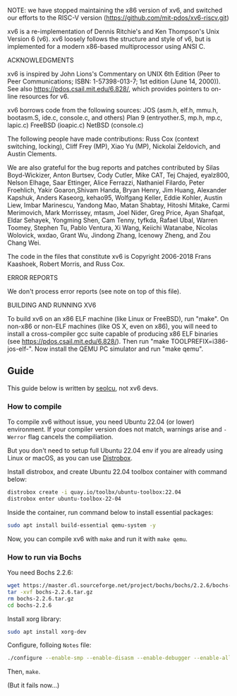 NOTE: we have stopped maintaining the x86 version of xv6, and switched
our efforts to the RISC-V version
(https://github.com/mit-pdos/xv6-riscv.git)

xv6 is a re-implementation of Dennis Ritchie's and Ken Thompson's Unix
Version 6 (v6). xv6 loosely follows the structure and style of v6,
but is implemented for a modern x86-based multiprocessor using ANSI C.

ACKNOWLEDGMENTS

xv6 is inspired by John Lions's Commentary on UNIX 6th Edition (Peer
to Peer Communications; ISBN: 1-57398-013-7; 1st edition (June 14,
2000)). See also https://pdos.csail.mit.edu/6.828/, which
provides pointers to on-line resources for v6.

xv6 borrows code from the following sources:
JOS (asm.h, elf.h, mmu.h, bootasm.S, ide.c, console.c, and others)
Plan 9 (entryother.S, mp.h, mp.c, lapic.c)
FreeBSD (ioapic.c)
NetBSD (console.c)

The following people have made contributions: Russ Cox (context switching,
locking), Cliff Frey (MP), Xiao Yu (MP), Nickolai Zeldovich, and Austin
Clements.

We are also grateful for the bug reports and patches contributed by Silas
Boyd-Wickizer, Anton Burtsev, Cody Cutler, Mike CAT, Tej Chajed, eyalz800,
Nelson Elhage, Saar Ettinger, Alice Ferrazzi, Nathaniel Filardo, Peter
Froehlich, Yakir Goaron,Shivam Handa, Bryan Henry, Jim Huang, Alexander
Kapshuk, Anders Kaseorg, kehao95, Wolfgang Keller, Eddie Kohler, Austin
Liew, Imbar Marinescu, Yandong Mao, Matan Shabtay, Hitoshi Mitake, Carmi
Merimovich, Mark Morrissey, mtasm, Joel Nider, Greg Price, Ayan Shafqat,
Eldar Sehayek, Yongming Shen, Cam Tenny, tyfkda, Rafael Ubal, Warren
Toomey, Stephen Tu, Pablo Ventura, Xi Wang, Keiichi Watanabe, Nicolas
Wolovick, wxdao, Grant Wu, Jindong Zhang, Icenowy Zheng, and Zou Chang Wei.

The code in the files that constitute xv6 is
Copyright 2006-2018 Frans Kaashoek, Robert Morris, and Russ Cox.

ERROR REPORTS

We don't process error reports (see note on top of this file).

BUILDING AND RUNNING XV6

To build xv6 on an x86 ELF machine (like Linux or FreeBSD), run
"make". On non-x86 or non-ELF machines (like OS X, even on x86), you
will need to install a cross-compiler gcc suite capable of producing
x86 ELF binaries (see https://pdos.csail.mit.edu/6.828/).
Then run "make TOOLPREFIX=i386-jos-elf-". Now install the QEMU PC
simulator and run "make qemu".

## Guide

This guide below is written by [seolcu](https://github.com/seolcu), not xv6 devs.

### How to compile

To compile xv6 without issue, you need Ubuntu 22.04 (or lower) environment. If your compiler version does not match, warnings arise and `-Werror` flag cancels the compiliation.

But you don't need to setup full Ubuntu 22.04 env if you are already using Linux or macOS, as you can use [Distrobox](https://distrobox.it/).

Install distrobox, and create Ubuntu 22.04 toolbox container with command below:

```bash
distrobox create -i quay.io/toolbx/ubuntu-toolbox:22.04
distrobox enter ubuntu-toolbox-22-04
```

Inside the container, run command below to install essential packages:

```bash
sudo apt install build-essential qemu-system -y
```

Now, you can compile xv6 with `make` and run it with `make qemu`.

### How to run via Bochs

You need Bochs 2.2.6:

```bash
wget https://master.dl.sourceforge.net/project/bochs/bochs/2.2.6/bochs-2.2.6.tar.gz
tar -xvf bochs-2.2.6.tar.gz
rm bochs-2.2.6.tar.gz
cd bochs-2.2.6
```

Install xorg library:

```bash
sudo apt install xorg-dev
```

Configure, folloing `Notes` file:

```bash
./configure --enable-smp --enable-disasm --enable-debugger --enable-all-optimizations --enable-4meg-pages --enable-global-pages --enable-pae --disable-reset-on-triple-fault
```

Then, `make`.

(But it fails now...)
